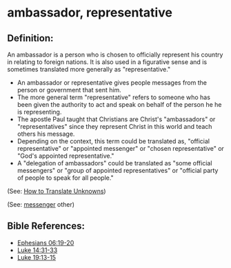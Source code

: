 # ambassador, representative #

## Definition: ##

An ambassador is a person who is chosen to officially represent his country in relating to foreign nations. It is also used in a figurative sense and is sometimes translated more generally as "representative."

* An ambassador or representative gives people messages from the person or government that sent him.
* The more general term "representative" refers to someone who has been given the authority to act and speak on behalf of the person he he is representing.
* The apostle Paul taught that Christians are Christ's "ambassadors" or "representatives" since they represent Christ in this world and teach others his message.
* Depending on the context, this term could be translated as, "official representative" or "appointed messenger" or "chosen representative" or "God's appointed representative."
* A "delegation of ambassadors" could be translated as "some official messengers" or "group of appointed representatives" or "official party of people to speak for all people."

(See: [How to Translate Unknowns](https://git.door43.org/Door43/en-ta-translate-vol1/src/master/content/translate_unknown.md))

(See: [messenger](../other/messenger.md) other)

## Bible References: ##

* [Ephesians 06:19-20](https://door43.org/en/bible/notes/eph/06/19)
* [Luke 14:31-33](https://door43.org/en/bible/notes/luk/14/31)
* [Luke 19:13-15](https://door43.org/en/bible/notes/luk/19/13)


